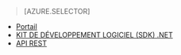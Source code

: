 > [AZURE.SELECTOR]
- [Portail](../articles/media-services-portal-get-started.md)
- [KIT DE DÉVELOPPEMENT LOGICIEL (SDK) .NET](../articles/media-services-dotnet-get-started.md)
- [API REST](../articles/media-services-rest-get-started.md)

<!--HONumber=52--> 
